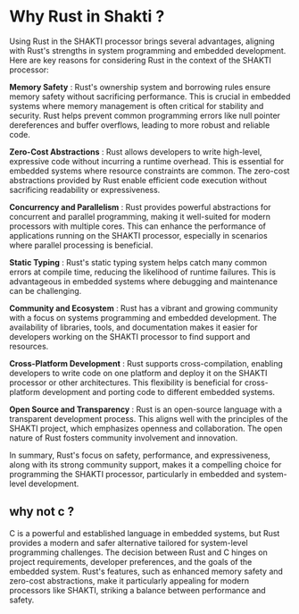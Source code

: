  # Why Rust in Shakti ?


 Using Rust in the SHAKTI processor brings several advantages, aligning with Rust's strengths in system programming and embedded development. Here are key reasons for considering Rust in the context of the SHAKTI processor:

**Memory Safety** : Rust's ownership system and borrowing rules ensure memory safety without sacrificing performance. This is crucial in embedded systems where memory management is often critical for stability and security. Rust helps prevent common programming errors like null pointer dereferences and buffer overflows, leading to more robust and reliable code.

**Zero-Cost Abstractions** : Rust allows developers to write high-level, expressive code without incurring a runtime overhead. This is essential for embedded systems where resource constraints are common. The zero-cost abstractions provided by Rust enable efficient code execution without sacrificing readability or expressiveness.

**Concurrency and Parallelism** : Rust provides powerful abstractions for concurrent and parallel programming, making it well-suited for modern processors with multiple cores. This can enhance the performance of applications running on the SHAKTI processor, especially in scenarios where parallel processing is beneficial.

**Static Typing** : Rust's static typing system helps catch many common errors at compile time, reducing the likelihood of runtime failures. This is advantageous in embedded systems where debugging and maintenance can be challenging.

**Community and Ecosystem** : Rust has a vibrant and growing community with a focus on systems programming and embedded development. The availability of libraries, tools, and documentation makes it easier for developers working on the SHAKTI processor to find support and resources.

**Cross-Platform Development** : Rust supports cross-compilation, enabling developers to write code on one platform and deploy it on the SHAKTI processor or other architectures. This flexibility is beneficial for cross-platform development and porting code to different embedded systems.

**Open Source and Transparency** : Rust is an open-source language with a transparent development process. This aligns well with the principles of the SHAKTI project, which emphasizes openness and collaboration. The open nature of Rust fosters community involvement and innovation.

In summary, Rust's focus on safety, performance, and expressiveness, along with its strong community support, makes it a compelling choice for programming the SHAKTI processor, particularly in embedded and system-level development.

## why not c ?

C is a powerful and established language in embedded systems, but Rust provides a modern and safer alternative tailored for system-level programming challenges. The decision between Rust and C hinges on project requirements, developer preferences, and the goals of the embedded system. Rust's features, such as enhanced memory safety and zero-cost abstractions, make it particularly appealing for modern processors like SHAKTI, striking a balance between performance and safety.